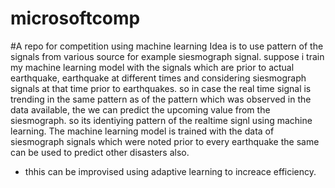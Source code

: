 # microsoftcomp
#A repo for competition
using machine learning
Idea is to use pattern of the signals from various source for example siesmograph signal.
suppose i train my machine learning model with the signals which are prior to actual earthquake, earthquake at different times and considering  siesmograph signals at that time prior to earthquakes.
so in case the real time signal is trending in the same pattern as of the pattern which was observed in the data available, the we can predict the upcoming value from the siesmograph.
so its identiying pattern of the realtime signl using machine learning.
The machine learning model is trained with the data of siesmograph signals which were noted prior to every earthquake
the same can be used to predict other disasters also.
* thhis can be improvised using adaptive learning to increace efficiency.

